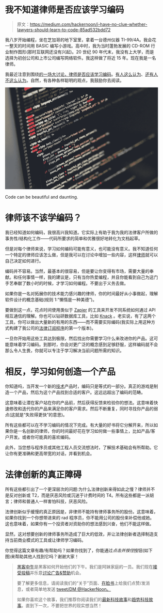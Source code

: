 # 我不知道律师是否应该学习编码

> 原文：<https://medium.com/hackernoon/i-have-no-clue-whether-lawyers-should-learn-to-code-85ad532bdd72>

我八岁开始编程，坐在芝加哥的地下室里，拿着一台德州仪器 TI-99/4A。我会花一整天的时间用 BASIC 编写小游戏。高中时，我为当时蓬勃发展的 CD-ROM 行业制作图形(那时互联网还没有兴起)。20 世纪 90 年代末，我没有上大学，而是选择为初创公司和上市公司编写网络软件。我这样做了将近 15 年。现在我是一名律师。

我最近注意到围绕[的一场大讨论，律师是否应该学习编码](https://lawyerist.com/124089/hello-world-attorneys-learn-code/)。[有人这么认为](http://www.abajournal.com/magazine/article/lawyer_learning_code_zvenyach_ohm)、[还有人不这么认为](https://lawyerist.com/135690/counterpoint-no-lawyers-not-learn-code/)。自然，有各种各样聪明的观点，我鼓励你去阅读。

![](img/a1cdaf55c53f4d368a22de3482c60e0c.png)

Code can be beautiful and daunting.

# 律师该不该学编码？

我已经知道如何编码，我很高兴我知道。它实际上有助于我为我的法律客户所做的事务性/结构化工作——代码所要求的简单和优雅很好地转化为文档起草。

但是对每个律师来说，学习如何编码可能有意义，也可能没有意义。我不知道任何一个特定的律师应该怎么做，但是我可以在讨论中增加一些内容，这样[律师](https://goo.gl/kdo5RJ)就可以自己决定如何进行。

编码并不容易。当然，最基本的很容易，但是要让你变得有市场，需要大量的奉献。和任何事情一样，我的建议是，只有当你热爱编程，并且你能看到自己为这门手艺奉献了数小时的时候，才学习如何编程。不要出于义务去做。

如果你是一名对拓展你的技术能力感兴趣的律师，你的时间最好从小事做起，理解软件设计的概念基础(规则 1:“懒惰是一种美德”)。

要做到这一点，花点时间使用类似于 [Zapier](http://www.zapier.com) 的工具来开发不同系统如何通过 API 相互通信的理解。你也可以钻研数据库工具，比如 [Knack](http://knack.com) 。老实说，有了这两个工具，你可以做出大量新的有用的东西——而不需要实际编码(我实际上用这种方式构建了我公司的[法律订阅程序](http://clp.counselforcreators.com)的第一个版本)。

一旦你开始用这些工具达到极限，然后找出你需要学习什么来改进你的产品。这可能意味着学习编码。到那时，你会对更广泛的概念感到足够舒服，这样编码就不会那么令人生畏，你就可以专注于学习解决当前问题所需的知识。

# 相反，学习如何创造一个产品

你知道吗，当开发一个新的[技术](https://hackernoon.com/tagged/technology)产品时，编码只是等式的一部分。真正的游戏是制造一个产品，然后为这个产品找到合适的客户。这远远超出了编码的范畴。

这意味着让潜在客户站在你的产品前，然后获得反馈来检验你的想法。这意味着快速修改和迭代你的产品来满足你的客户需求。然后不断重复，同时寻找你产品的弱点(这就是“失败得更快”的意思)。

所有这些都可以在不学习编码的情况下完成。有大量的好书将它分解开来，所以如果你是一名创新的律师，你的时间最好花在学习如何做一些事情上，比如产品/客户开发。或者你可能真的喜欢编码。

此外，当您想与程序员或其他工程人员交流想法时，了解技术基础会有所帮助。它让你有更准确和更高带宽的对话，并看到机会。

# 法律创新的真正障碍

所有这些都引出了一个更深层次的问题:为什么法律创新来得如此之慢？律师并不是反对创新或 T2，而是厌恶风险或沉迷于计费时间的 T4。所有这些都是一派胡言；律师和普通人一样害怕科技，厌恶风险。

法律创新似乎缓慢的真正原因是，非律师不能持有律师事务所的股份。这意味着，如果你找到一个你想带进来的 rad 程序员，你不能用公司的股份来补偿他或她。这也意味着，如果你有一个投资者对资助你的想法感到兴奋，他们不能这样做。

显然，这对想要创新的律师事务所造成了巨大的低效，并让法律创新者选择制造支持当前商业模式的工具或让律师学习编码。

你觉得这篇文章有趣/有帮助吗？如果你找到了，你能通过*点击并按住*按钮(如下图)来帮助其他人找到它吗？谢谢大家！

> [黑客中午](http://bit.ly/Hackernoon)是黑客如何开始他们的下午。我们是阿妹家庭的一员。我们现在[接受投稿](http://bit.ly/hackernoonsubmission)并乐意[讨论广告&赞助](mailto:partners@amipublications.com)机会。
> 
> 要了解更多信息，请阅读我们的“关于”页面、[在脸书](http://bit.ly/HackernoonFB)上给我们点赞/发消息，或者简单地发送 [tweet/DM @HackerNoon。](https://goo.gl/k7XYbx)
> 
> 如果你喜欢这个故事，我们推荐你阅读我们的[最新科技故事](http://bit.ly/hackernoonlatestt)和[趋势科技故事](https://hackernoon.com/trending)。直到下一次，不要把世界的现实想当然！